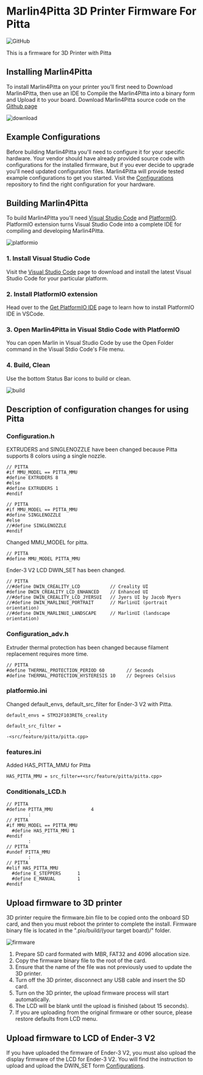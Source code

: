# Marlin4Pitta 3D Printer Firmware For Pitta

![GitHub](https://img.shields.io/github/license/Stellamove/Marlin4Pitta)

This is a firmware for 3D Printer with Pitta

## Installing Marlin4Pitta
To install Marlin4Pitta on your printer you’ll first need to Download Marlin4Pitta, then use an IDE to Compile the Marlin4Pitta into a binary form and Upload it to your board. Download Marlin4Pitta source code on the [Github page](https://github.com/Stellamove/Marlin4Pitta)

![download](https://user-images.githubusercontent.com/96027590/145907300-a39be774-6594-4594-b73b-d7e76439e0f6.jpg)

## Example Configurations
Before building Marlin4Pitta you'll need to configure it for your specific hardware. Your vendor should have already provided source code with configurations for the installed firmware, but if you ever decide to upgrade you'll need updated configuration files. Marlin4Pitta will provide tested example configurations to get you started. Visit the [Configurations](https://github.com/Stellamove/Configurations) repository to find the right configuration for your hardware.

## Building Marlin4Pitta
To build Marlin4Pitta you'll need [Visual Studio Code](https://code.visualstudio.com/) and [PlatformIO](https://docs.platformio.org/en/latest//integration/ide/index.html#platformio-ide). PlatformIO extension turns Visual Studio Code into a complete IDE for compiling and developing Marlin4Pitta.

![platformio](https://user-images.githubusercontent.com/96027590/145910073-1413379d-7f93-4516-ac42-30f6231ab456.jpg)

### 1. Install Visual Studio Code
Visit the [Visual Studio Code](https://code.visualstudio.com/) page to download and install the latest Visual Studio Code for your particular platform.

### 2. Install PlatformIO extension
Head over to the [Get PlatformIO IDE](https://platformio.org/install/ide?install=vscode) page to learn how to install PlatformIO IDE in VSCode.

### 3. Open Marlin4Pitta in Visual Stdio Code with PlatformIO
You can open Marlin in Visual Studio Code by use the Open Folder command in the Visual Stdio Code's File menu.

### 4. Build, Clean
Use the bottom Status Bar icons to build or clean.

![build](https://user-images.githubusercontent.com/96027590/145912771-bc4068ba-0bb7-4cd6-96e2-744c8dde9246.jpg)

## Description of configuration changes for using Pitta
### Configuration.h
EXTRUDERS and SINGLENOZZLE have been changed because Pitta supports 8 colors using a single nozzle.
```
// PITTA
#if MMU_MODEL == PITTA_MMU
#define EXTRUDERS 8
#else
#define EXTRUDERS 1
#endif
```

```
// PITTA
#if MMU_MODEL == PITTA_MMU
#define SINGLENOZZLE
#else
//#define SINGLENOZZLE
#endif
```

Changed MMU_MODEL for pitta.
```
// PITTA
#define MMU_MODEL PITTA_MMU
```

Ender-3 V2 LCD DWIN_SET has been changed.
```
// PITTA
//#define DWIN_CREALITY_LCD           // Creality UI
#define DWIN_CREALITY_LCD_ENHANCED    // Enhanced UI
//#define DWIN_CREALITY_LCD_JYERSUI   // Jyers UI by Jacob Myers
//#define DWIN_MARLINUI_PORTRAIT      // MarlinUI (portrait orientation)
//#define DWIN_MARLINUI_LANDSCAPE     // MarlinUI (landscape orientation)
```

### Configuration_adv.h
Extruder thermal protection has been changed because filament replacement requires more time.
```
// PITTA
#define THERMAL_PROTECTION_PERIOD 60        // Seconds
#define THERMAL_PROTECTION_HYSTERESIS 10    // Degrees Celsius
```

### platformio.ini
Changed default_envs, default_src_filter for Ender-3 V2 with Pitta.
```
default_envs = STM32F103RET6_creality
```

```
default_src_filter = 
        :
-<src/feature/pitta/pitta.cpp>
```

### features.ini
Added HAS_PITTA_MMU for Pitta
```
HAS_PITTA_MMU = src_filter=+<src/feature/pitta/pitta.cpp>
```

### Conditionals_LCD.h
```
// PITTA
#define PITTA_MMU              4
        :
// PITTA
#if MMU_MODEL == PITTA_MMU
  #define HAS_PITTA_MMU 1
#endif
        :
// PITTA
#undef PITTA_MMU
        :
// PITTA
#elif HAS_PITTA_MMU
  #define E_STEPPERS      1
  #define E_MANUAL        1
#endif
```

## Upload firmware to 3D printer
3D printer require the firmware.bin file to be copied onto the onboard SD card, and then you must reboot the printer to complete the install. Firmware binary file is located in the ".pio/build/(your target board)/" folder.

![firmware](https://user-images.githubusercontent.com/96027590/145913563-e3164dec-4648-4d95-b00d-e1b66b650789.jpg)

1. Prepare SD card formated with MBR, FAT32 and 4096 allocation size.
2. Copy the firmware binary file to the root of the card.
3. Ensure that the name of the file was not previously used to update the 3D printer.
4. Turn off the 3D printer, disconnect any USB cable and insert the SD card.
5. Turn on the 3D printer, the upload firmware process will start automatically.
6. The LCD will be blank until the upload is finished (about 15 seconds).
7. If you are uploading from the original firmware or other source, please restore defaults from LCD menu.

## Upload firmware to LCD of Ender-3 V2
If you have uploaded the firmware of Ender-3 V2, you must also upload the display firmware of the LCD for Ender-3 V2. You will find the instruction to upload and upload the DWIN_SET form [Configurations](https://github.com/Stellamove/Configurations/tree/master/config/examples/Creality/Ender-3%20V2).

